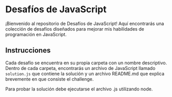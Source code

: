 # Desafíos de JavaScript

¡Bienvenido al repositorio de Desafíos de JavaScript! Aquí encontrarás una colección de desafíos diseñados para mejorar mis habilidades de programación en JavaScript.

## Instrucciones

Cada desafío se encuentra en su propia carpeta con un nombre descriptivo. Dentro de cada carpeta, encontrarás un archivo de JavaScript llamado `solution.js` que contiene la solución y un archivo README.md que explica brevemente en que consiste el challenge.

Para probar la solución debe ejecutarse el archivo .js utilizando node.
